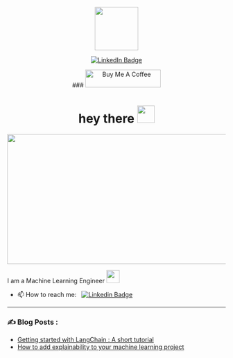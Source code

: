 
<p align="center"><img src="https://media.giphy.com/media/M9gbBd9nbDrOTu1Mqx/giphy.gif" width="100"/></p>
<p align="center">
<a href="https://www.linkedin.com/in/othmane-jebbari-29609a29/"><img src="https://img.shields.io/badge/LinkedIn-blue?style=for-the-badge&logo=linkedin&logoColor=white" alt="LinkedIn Badge"></a>
</p>
<p align="center">
### <a href="https://www.buymeacoffee.com/jebbarioth9" target="_blank"><img src="https://cdn.buymeacoffee.com/buttons/default-orange.png" alt="Buy Me A Coffee" height="41" width="174"></a>
</p>

<h1 align="center">hey there <img src="https://media.giphy.com/media/hvRJCLFzcasrR4ia7z/giphy.gif" width="40"></h1>

<p align="center"><img src="https://media.giphy.com/media/dWesBcTLavkZuG35MI/giphy.gif" width="600" height="300"  /></p>

I am a Machine Learning Engineer <img src="https://media.giphy.com/media/WUlplcMpOCEmTGBtBW/giphy.gif" width="30">

- 📫 How to reach me: &nbsp; [![Linkedin Badge](https://img.shields.io/badge/-linkedin-blue?style=flat&logo=Linkedin&logoColor=white)](https://www.linkedin.com/in/othmane-jebbari-29609a29/)

---

### ✍️ Blog Posts : 
- [Getting started with LangChain : A short tutorial](https://medium.com/margo-analytics/getting-started-with-langchain-a-short-tutorial-cbd67d51fb2f)
- [How to add explainability to your machine learning project](https://medium.com/margo-analytics/how-to-add-explainability-to-your-machine-learning-project-88bbde79e99a)
